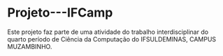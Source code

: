 # Projeto---IFCamp
Este projeto faz parte de uma atividade do trabalho interdisciplinar do quarto período de Ciência da Computação do IFSULDEMINAS, CAMPUS MUZAMBINHO. 
